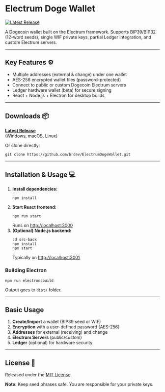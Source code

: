 <!DOCTYPE html>
<html lang="en">
<body>

<h1>Electrum Doge Wallet</h1>
<p>
  <a href="https://github.com/brdev-c/Electrum-Doge/releases">
    <img src="https://img.shields.io/github/v/release/brdev-c/Electrum-Doge?include_prereleases&style=flat-square" alt="Latest Release" />
  </a>
</p>
<p>
  A Dogecoin wallet built on the Electrum framework. Supports BIP39/BIP32 (12-word seeds),  
  single WIF private keys, partial Ledger integration, and custom Electrum servers.
</p>

<hr>

<h2>Key Features ⚙️</h2>
<ul>
  <li>Multiple addresses (external &amp; change) under one wallet</li>
  <li>AES-256 encrypted wallet files (password-protected)</li>
  <li>Connect to public or custom Dogecoin Electrum servers</li>
  <li>Ledger hardware wallet (beta) for secure signing</li>
  <li>React + Node.js + Electron for desktop builds</li>
</ul>

<hr>

<h2>Downloads 📦</h2>
<p>
  <strong><a href="https://github.com/brdev-c/Electrum-Doge/releases">Latest Release</a></strong><br>
  (Windows, macOS, Linux)
</p>
<p>Or clone directly:</p>
<pre><code>git clone https://github.com/brdev/ElectrumDogeWallet.git</code></pre>

<hr>

<h2>Installation &amp; Usage 💻</h2>
<ol>
  <li>
    <strong>Install dependencies:</strong>
    <pre><code>npm install</code></pre>
  </li>
  <li>
    <strong>Start React frontend:</strong>
    <pre><code>npm run start</code></pre>
    Runs on <a href="http://localhost:3000">http://localhost:3000</a>
  </li>
  <li>
    <strong>(Optional) Node.js backend:</strong>
    <pre><code>cd src-back
npm install
npm start</code></pre>
    Typically on <a href="http://localhost:3001">http://localhost:3001</a>
  </li>
</ol>

<h3>Building Electron</h3>
<pre><code>npm run electron:build</code></pre>
<p>Output goes to <code>dist/</code> folder.</p>

<hr>

<h2>Basic Usage</h2>
<ol>
  <li><strong>Create/Import</strong> a wallet (BIP39 seed or WIF)</li>
  <li><strong>Encryption</strong> with a user-defined password (AES-256)</li>
  <li><strong>Addresses</strong> for external (receiving) and change</li>
  <li><strong>Electrum Servers</strong> (public/custom)</li>
  <li><strong>Ledger</strong> (optional) for hardware security</li>
</ol>



<hr>

<h2>License 📄</h2>
<p>Released under the <a href="LICENSE">MIT License</a>.</p>
<p><strong>Note:</strong> Keep seed phrases safe. You are responsible for your private keys.</p>

</body>
</html>
